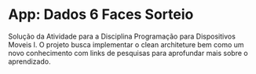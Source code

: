 # App: Dados 6 Faces Sorteio
Solução da Atividade para a Disciplina Programação para Dispositivos Moveis I. O projeto busca implementar o clean architeture bem como um novo conhecimento com links de pesquisas para aprofundar mais sobre o aprendizado.
